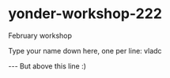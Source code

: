 # yonder-workshop-222
February workshop

Type your name down here, one per line:
vladc



--- But above this line :)
